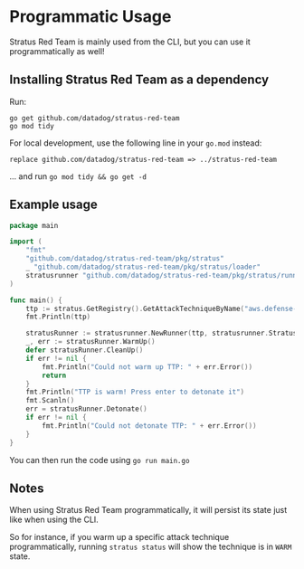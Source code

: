 # Programmatic Usage

Stratus Red Team is mainly used from the CLI, but you can use it programmatically as well!

## Installing Stratus Red Team as a dependency

Run:

```
go get github.com/datadog/stratus-red-team
go mod tidy
```

For local development, use the following line in your `go.mod` instead:

```
replace github.com/datadog/stratus-red-team => ../stratus-red-team
```

... and run `go mod tidy && go get -d`

## Example usage

```go
package main

import (
	"fmt"
	"github.com/datadog/stratus-red-team/pkg/stratus"
	_ "github.com/datadog/stratus-red-team/pkg/stratus/loader"
	stratusrunner "github.com/datadog/stratus-red-team/pkg/stratus/runner"
)

func main() {
	ttp := stratus.GetRegistry().GetAttackTechniqueByName("aws.defense-evasion.stop-cloudtrail")
	fmt.Println(ttp)

	stratusRunner := stratusrunner.NewRunner(ttp, stratusrunner.StratusRunnerNoForce)
	_, err := stratusRunner.WarmUp()
	defer stratusRunner.CleanUp()
	if err != nil {
		fmt.Println("Could not warm up TTP: " + err.Error())
		return
	}
	fmt.Println("TTP is warm! Press enter to detonate it")
	fmt.Scanln()
	err = stratusRunner.Detonate()
	if err != nil {
		fmt.Println("Could not detonate TTP: " + err.Error())
	}
}
```

You can then run the code using `go run main.go`

## Notes

When using Stratus Red Team programmatically, it will persist its state just like when using the CLI. 

So for instance, if you warm up a specific attack technique programmatically, running `stratus status` will show the technique is in `WARM` state.